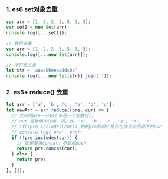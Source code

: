 ### 1. es6 set对象去重

```js
var arr = [1, 2, 2, 3, 5, 3, 5];
var set1 = new Set(arr);
console.log([...set1]);
```

```js
// 数组去重
var arr = [1, 2, 2, 3, 5, 3, 5];
console.log([...new Set(arr)]);
```

```js
// 字符串去重
let str = 'aaaabbeeaaddcbc'
console.log([...new Set(str)].join(''));
```



### 2. es5+ reduce() 去重

```js
let arr = ['a', 'b', 'c', 'a', 'd', 'c'];
let newArr = arr.reduce((pre, cur) => {
  // 此时的pre一开始上来是一个空数组[]
  // cur 是数组中的每一项。如：'a', 'b', 'c', 'a', 'd', 'c'
  // if(!pre.includes(cur)) 判断pre数组中是否包含当前所遍历的cur
  // console.log('pre', pre);
  if (!pre.includes(cur)) {
    // 这里要用concat，不能用push
    return pre.concat(cur);
  } else {
    return pre;
  }
}, []);
```









































































































































